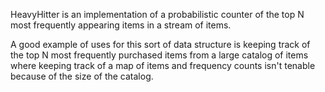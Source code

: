 HeavyHitter is an implementation of a probabilistic counter of the top N most frequently appearing items in a stream of items.

A good example of uses for this sort of data structure is keeping track of the top N most frequently purchased items from a large catalog of items where keeping track of a map of items and frequency counts isn't tenable because of the size of the catalog.